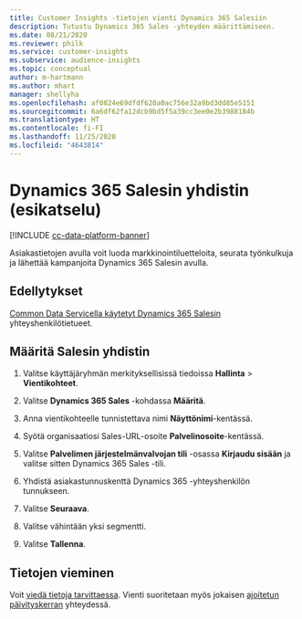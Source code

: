 ```yaml
---
title: Customer Insights -tietojen vienti Dynamics 365 Salesiin
description: Tutustu Dynamics 365 Sales -yhteyden määrittämiseen.
ms.date: 08/21/2020
ms.reviewer: philk
ms.service: customer-insights
ms.subservice: audience-insights
ms.topic: conceptual
author: m-hartmann
ms.author: mhart
manager: shellyha
ms.openlocfilehash: af0824e69dfdf620a0ac756e32a9bd3dd85e5151
ms.sourcegitcommit: 6a6df62fa12dcb9bd5f5a39cc3ee0e2b3988184b
ms.translationtype: HT
ms.contentlocale: fi-FI
ms.lasthandoff: 11/25/2020
ms.locfileid: "4643814"
---
```

# <a name="connector-for-dynamics-365-sales-preview"></a>Dynamics 365 Salesin yhdistin (esikatselu)

[!INCLUDE [cc-data-platform-banner](../includes/cc-data-platform-banner.md)]

Asiakastietojen avulla voit luoda markkinointiluetteloita, seurata työnkulkuja ja lähettää kampanjoita Dynamics 365 Salesin avulla.

## <a name="prerequisite"></a>Edellytykset

[Common Data Servicella käytetyt Dynamics 365 Salesin](connect-power-query.md) yhteyshenkilötietueet.

## <a name="configure-the-connector-for-sales"></a>Määritä Salesin yhdistin

1. Valitse käyttäjäryhmän merkityksellisissä tiedoissa **Hallinta** > **Vientikohteet**.

1. Valitse **Dynamics 365 Sales** -kohdassa **Määritä**.

1. Anna vientikohteelle tunnistettava nimi **Näyttönimi**-kentässä.

1. Syötä organisaatiosi Sales-URL-osoite **Palvelinosoite**-kentässä.

1. Valitse **Palvelimen järjestelmänvalvojan tili** -osassa **Kirjaudu sisään** ja valitse sitten Dynamics 365 Sales -tili.

1. Yhdistä asiakastunnuskenttä Dynamics 365 -yhteyshenkilön tunnukseen.

1. Valitse **Seuraava**.

1. Valitse vähintään yksi segmentti.

1. Valitse **Tallenna**.

## <a name="export-the-data"></a>Tietojen vieminen

Voit [viedä tietoja tarvittaessa](export-destinations.md). Vienti suoritetaan myös jokaisen [ajoitetun päivityskerran](system.md#schedule-tab) yhteydessä.

